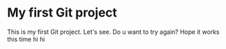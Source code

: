 # My first Git project

This is my first Git project. Let's see.
Do u want to try again?
Hope it works this time
hi hi